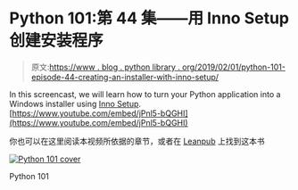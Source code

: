# Python 101:第 44 集——用 Inno Setup 创建安装程序

> 原文:[https://www . blog . python library . org/2019/02/01/python-101-episode-44-creating-an-installer-with-inno-setup/](https://www.blog.pythonlibrary.org/2019/02/01/python-101-episode-44-creating-an-installer-with-inno-setup/)

In this screencast, we will learn how to turn your Python application into a Windows installer using [Inno Setup](http://www.jrsoftware.org/isinfo.php). [https://www.youtube.com/embed/jPnl5-bQGHI](https://www.youtube.com/embed/jPnl5-bQGHI)

你也可以在这里阅读本视频所依据的章节，或者在 [Leanpub](https://leanpub.com/python_101) 上找到这本书

[![Python 101 cover](../Images/4ae2f9205f7dc936a68034f424df112f.png)](https://leanpub.com/python_101)

Python 101